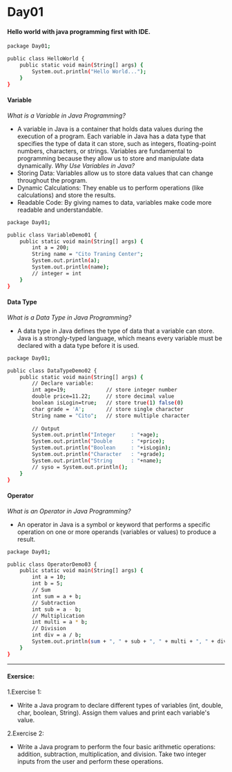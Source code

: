 # Day01
#### Hello world with java programming first with IDE.
```bash
package Day01;

public class HelloWorld {
	public static void main(String[] args) {
		System.out.println("Hello World...");
	}
}
```

#### Variable
*What is a Variable in Java Programming?*
- A variable in Java is a container that holds data values during the execution of a program. Each variable in Java has a data type that specifies the type of data it can store, such as integers, floating-point numbers, characters, or strings. Variables are fundamental to programming because they allow us to store and manipulate data dynamically.
*Why Use Variables in Java?*
 - Storing Data: Variables allow us to store data values that can change throughout the program.
 - Dynamic Calculations: They enable us to perform operations (like calculations) and store the results.
 - Readable Code: By giving names to data, variables make code more readable and understandable.
```bash
package Day01;

public class VariableDemo01 {
	public static void main(String[] args) {
		int a = 200;
		String name = "Cito Traning Center";
		System.out.println(a);
		System.out.println(name);
		// integer = int
	}
}
```

#### Data Type
*What is a Data Type in Java Programming?*
- A data type in Java defines the type of data that a variable can store. Java is a strongly-typed language, which means every variable must be declared with a data type before it is used.
```bash
package Day01;

public class DataTypeDemo02 {
	public static void main(String[] args) {
		// Declare variable:
		int age=19;				// store integer number
		double price=11.22;		// store decimal value
		boolean isLogin=true;	// store true(1) false(0)
		char grade = 'A';		// store single character
		String name = "Cito";	// store multiple character
		
		// Output
		System.out.println("Integer		: "+age);
		System.out.println("Double		: "+price);
		System.out.println("Boolean		: "+isLogin);
		System.out.println("Character	: "+grade);
		System.out.println("String		: "+name);
		// syso = System.out.println();
	}
}
```

#### Operator
*What is an Operator in Java Programming?*
- An operator in Java is a symbol or keyword that performs a specific operation on one or more operands (variables or values) to produce a result. 
```bash
package Day01;

public class OperatorDemo03 {
	public static void main(String[] args) {
		int a = 10;
		int b = 5;
		// Sum
		int sum = a + b;
		// Subtraction
		int sub = a - b;
		// Multiplication
		int multi = a * b;
		// Division
		int div = a / b;
		System.out.println(sum + ", " + sub + ", " + multi + ", " + div);
	}
}
```
---
#### Exersice:
1.Exercise 1:
  - Write a Java program to declare different types of variables (int, double, char, boolean, String). Assign them values and print each variable's value.

2.Exercise 2:
  - Write a Java program to perform the four basic arithmetic operations: addition, subtraction, multiplication, and division. Take two integer inputs from the user and perform these operations.

	